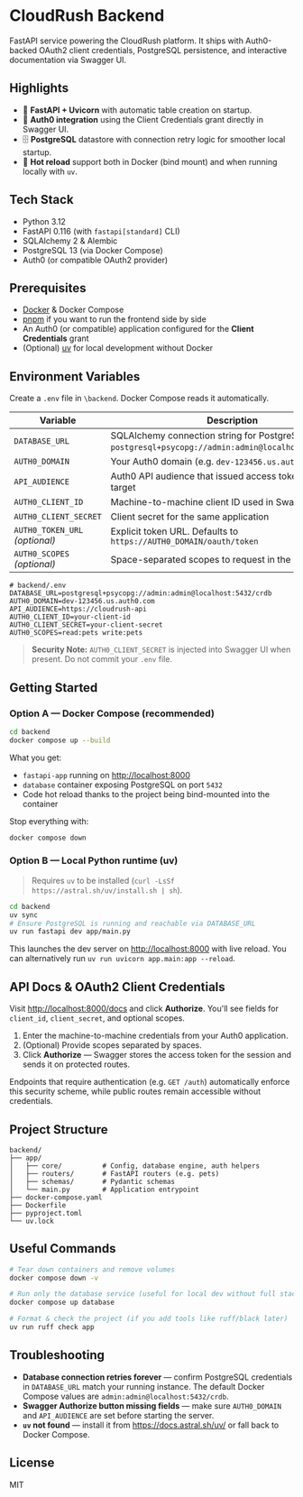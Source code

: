 # CloudRush Backend

FastAPI service powering the CloudRush platform. It ships with Auth0-backed OAuth2 client credentials, PostgreSQL persistence, and interactive documentation via Swagger UI.

## Highlights

- 🚀 **FastAPI + Uvicorn** with automatic table creation on startup.
- 🔐 **Auth0 integration** using the Client Credentials grant directly in Swagger UI.
- 🗄️ **PostgreSQL** datastore with connection retry logic for smoother local startup.
- 🔄 **Hot reload** support both in Docker (bind mount) and when running locally with `uv`.

## Tech Stack

- Python 3.12
- FastAPI 0.116 (with `fastapi[standard]` CLI)
- SQLAlchemy 2 & Alembic
- PostgreSQL 13 (via Docker Compose)
- Auth0 (or compatible OAuth2 provider)

## Prerequisites

- [Docker](https://docs.docker.com/get-docker/) & Docker Compose
- [pnpm](https://pnpm.io/installation) if you want to run the frontend side by side
- An Auth0 (or compatible) application configured for the **Client Credentials** grant
- (Optional) [uv](https://docs.astral.sh/uv/) for local development without Docker

## Environment Variables

Create a `.env` file in `\backend`. Docker Compose reads it automatically.

| Variable | Description |
| --- | --- |
| `DATABASE_URL` | SQLAlchemy connection string for PostgreSQL (e.g. `postgresql+psycopg://admin:admin@localhost:5432/crdb`) |
| `AUTH0_DOMAIN` | Your Auth0 domain (e.g. `dev-123456.us.auth0.com`) |
| `API_AUDIENCE` | Auth0 API audience that issued access tokens should target |
| `AUTH0_CLIENT_ID` | Machine-to-machine client ID used in Swagger UI |
| `AUTH0_CLIENT_SECRET` | Client secret for the same application |
| `AUTH0_TOKEN_URL` *(optional)* | Explicit token URL. Defaults to `https://AUTH0_DOMAIN/oauth/token` |
| `AUTH0_SCOPES` *(optional)* | Space-separated scopes to request in the docs |

```dotenv
# backend/.env
DATABASE_URL=postgresql+psycopg://admin:admin@localhost:5432/crdb
AUTH0_DOMAIN=dev-123456.us.auth0.com
API_AUDIENCE=https://cloudrush-api
AUTH0_CLIENT_ID=your-client-id
AUTH0_CLIENT_SECRET=your-client-secret
AUTH0_SCOPES=read:pets write:pets
```

> **Security Note:** `AUTH0_CLIENT_SECRET` is injected into Swagger UI when present. Do not commit your `.env` file.

## Getting Started

### Option A — Docker Compose (recommended)

```bash
cd backend
docker compose up --build
```

What you get:

- `fastapi-app` running on [http://localhost:8000](http://localhost:8000)
- `database` container exposing PostgreSQL on port `5432`
- Code hot reload thanks to the project being bind-mounted into the container

Stop everything with:

```bash
docker compose down
```

### Option B — Local Python runtime (uv)

> Requires `uv` to be installed (`curl -LsSf https://astral.sh/uv/install.sh | sh`).

```bash
cd backend
uv sync
# Ensure PostgreSQL is running and reachable via DATABASE_URL
uv run fastapi dev app/main.py
```

This launches the dev server on <http://localhost:8000> with live reload. You can alternatively run `uv run uvicorn app.main:app --reload`.

## API Docs & OAuth2 Client Credentials

Visit [http://localhost:8000/docs](http://localhost:8000/docs) and click **Authorize**. You'll see fields for `client_id`, `client_secret`, and optional scopes.

1. Enter the machine-to-machine credentials from your Auth0 application.
2. (Optional) Provide scopes separated by spaces.
3. Click **Authorize** — Swagger stores the access token for the session and sends it on protected routes.

Endpoints that require authentication (e.g. `GET /auth`) automatically enforce this security scheme, while public routes remain accessible without credentials.

## Project Structure

```
backend/
├── app/
│   ├── core/          # Config, database engine, auth helpers
│   ├── routers/       # FastAPI routers (e.g. pets)
│   ├── schemas/       # Pydantic schemas
│   └── main.py        # Application entrypoint
├── docker-compose.yaml
├── Dockerfile
├── pyproject.toml
└── uv.lock
```

## Useful Commands

```bash
# Tear down containers and remove volumes
docker compose down -v

# Run only the database service (useful for local dev without full stack)
docker compose up database

# Format & check the project (if you add tools like ruff/black later)
uv run ruff check app
```

## Troubleshooting

- **Database connection retries forever** — confirm PostgreSQL credentials in `DATABASE_URL` match your running instance. The default Docker Compose values are `admin:admin@localhost:5432/crdb`.
- **Swagger Authorize button missing fields** — make sure `AUTH0_DOMAIN` and `API_AUDIENCE` are set before starting the server.
- **`uv` not found** — install it from <https://docs.astral.sh/uv/> or fall back to Docker Compose.

## License

MIT
